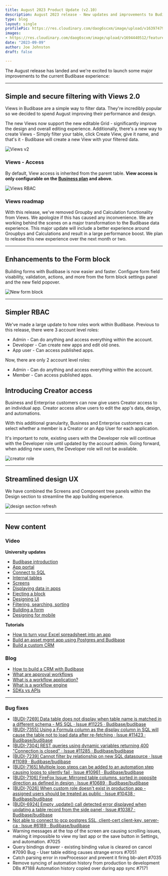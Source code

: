 ```yaml
---
title: August 2023 Product Update (v2.10)
description: August 2023 release - New updates and improvements to Budibase.
type: blog
layout: single
profilePic: https://res.cloudinary.com/daog6scxm/image/upload/v1639747995/cms/joe_illustration_gray_bg_e97wdl.jpg
images:
- https://res.cloudinary.com/daog6scxm/image/upload/v1694440512/features/CleanShot_2023-09-11_at_14.55.04_2x_yafhxn.png
date: "2023-09-09"
author: Joe Johnston
draft: false

---
```


The August release has landed and we're excited to launch some major improvements to the current Budibase experience:



---



## Simple and secure filtering with Views 2.0

Views in Budibase are a simple way to filter data. They're incredibly popular so we decided to spend August improving their performance and design. 

The new Views now support the new editable Grid - significantly improve the design and overall editing experience. Additionally, there's a new way to create Views - Simply filter your table, click Create View, give it name, and that's it -  Budibase will create a new View with your filtered data.



![Views v2](https://res.cloudinary.com/daog6scxm/image/upload/v1694440154/features/viewsv2v2_bjizou.webp)



### Views - Access

By default, View access is inherited from the parent table. **View access is only configurable on the [Business plan](https://budibase.com/pricing) and above.**



![Views RBAC](https://res.cloudinary.com/daog6scxm/image/upload/v1694605467/features/views-rbac.png)



### Views roadmap

With this release, we've removed Groupby and Calculation functionality from Views. We apologize if this has caused any inconvenience. We are working behind the scenes on a major transformation to the Budibase data experience. This major update will include a better experience around Groupbys and Calculations and result in a large performance boost. We plan to release this new experience over the next month or two.







---



## Enhancements to the Form block

Building forms with Budibase is now easier and faster. Configure form field visability, validation, actions, and more from the form block settings panel and the new field popover.

![New form block](https://res.cloudinary.com/daog6scxm/image/upload/v1694440139/features/form-block-v2_loa4u9.webp)



---



## Simpler RBAC

We've made a large update to how roles work within Budibase. Previous to this release, there were 3 account level roles:

- Admin - Can do anything and access everything within the account.
- Developer - Can create new apps and edit old ones.
- App user - Can access published apps.



Now, there are only 2 account level roles:

- Admin - Can do anything and access everything within the account. 
- Member - Can access published apps.



## Introducing Creator access

Business and Enterprise customers can now give users Creator access to an individual app. Creator access allow users to edit the app's data, design, and automations.

With this additional granularity, Business and Enterprise customers can select whether a member is a Creator or an App User for each application. 

It's important to note, existing users with the Developer role will continue with the Developer role until updated by the account admin. Going forward, when adding new users, the Developer role will not be available.

![creator role](https://res.cloudinary.com/daog6scxm/image/upload/v1694440137/features/creator-role_qhbigt.webp)




---



## Streamlined design UX

We have combined the Screens and Component tree panels within the Design section to streamline the app building experience.

![design section refresh](https://res.cloudinary.com/daog6scxm/image/upload/v1694440075/features/componentandscreencombo_hgnmfr.webp)





---



## New content

### Video

**University updates**

- [Budibase introduction](https://youtu.be/I2xvZPIv4IQ)
- [App portal](https://youtu.be/J6G8DaoK0o8)
- [Connect to SQL](https://youtu.be/7GluL-Z8J3k)
- [Internal tables](https://youtu.be/zyBTXYC-GyY)
- [Screens](https://youtu.be/nKR62Iuj8Zo)
- [Displaying data in apps](https://youtu.be/ryTKOLzAbkg)
- [Ejecting a block](https://youtu.be/Ef3tTx1UKUs)
- [Designing UI](https://youtu.be/uJzE3VXdM9Y)
- [Filtering, searching, sorting](https://youtu.be/qTmyzqMFCoY)
- [Building a form](https://youtu.be/YwScV12Oi5s)
- [Designing for mobile](https://youtu.be/LlsdBfMojtE)

**Tutorials**

- [How to turn your Excel spreadsheet into an app](https://youtu.be/Wxyyj3qWHEk)
- [Build an asset mgmt app using Postgres and Budibase](https://youtu.be/CMBCiM8HXyc)
- [Build a custom CRM](https://youtu.be/PtUU6bk5xkI)

### Blog

- [How to build a CRM with Budibase](https://budibase.com/blog/tutorials/how-to-build-a-crm/)
- [What are approval workflows](https://budibase.com/blog/automation/approval-workflows/)
- [What is a workflow application?](https://budibase.com/blog/automation/workflow-application/)
- [What is a workflow engine](https://budibase.com/blog/automation/workflow-engine/)
- [SDKs vs APIs](https://budibase.com/blog/app-building/sdk-vs-api/)

---



### Bug fixes

- [[BUDI-7269\] Data table does not display when table name is matched in a different schema - MS SQL · Issue #11225 · Budibase/budibase](https://github.com/Budibase/budibase/issues/11225)  
- [[BUDI-7355\] Using a Formula column as the display column in SQL will cause the table not to load data after re-fetching · Issue #11423 · Budibase/budibase](https://github.com/Budibase/budibase/issues/11423)  
- [[BUDI-7304\] REST queries using dynamic variables returning 400 "Connection is closed" · Issue #11285 · Budibase/budibase](https://github.com/Budibase/budibase/issues/11285) 
- [[BUDI-7239\] Cannot filter by relationship on new SQL datasource · Issue #11089 · Budibase/budibase](https://github.com/Budibase/budibase/issues/11089)   
- [[BUDI-7165\] Multiple loop steps can be added to an automation step causing loops to silently fail · Issue #10961 · Budibase/budibase](https://github.com/Budibase/budibase/issues/10961)  
- [[BUDI-7106\] FireFox Issue: Mirrored table columns, sorted in opposite direction as defined in design · Issue #10689 · Budibase/budibase](https://github.com/Budibase/budibase/issues/10689)  
- [[BUDI-7026\] When custom role doesn't exist in production app - assigned users should be treated as public · Issue #10438 · Budibase/budibase](https://github.com/Budibase/budibase/issues/10438)  
- [[BUDI-6924\] Empty .update() call detected error displayed when updating a table record from the side panel · Issue #10387 · Budibase/budibase](https://github.com/Budibase/budibase/issues/10387)  
- [Not able to connect to gcp postgres SSL, client-cert client-key, server-ca · Issue #6189 · Budibase/budibase](https://github.com/Budibase/budibase/issues/6189) 
- Warning messages at the top of the screen are causing scrolling issues, making it impossible to view my last app or the save button in Settings, and automation. #7025 
- Query bindings drawer - existing binding value is cleared on cancel #7090 Bug - User table editing causes strange errors #7051 
- Catch parsing error in rowProcessor and prevent it firing bb-alert #7035
- Remove syncing of automation history from production to development DBs #7188 Automation history copied over during app sync #7171  
